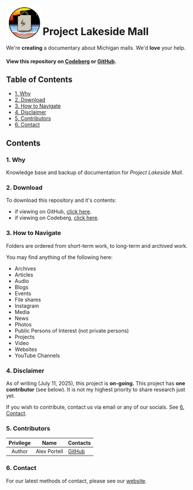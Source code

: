 <img align="left" width="100" height="100" src="./images/logo_transparent.png"/>
<br>

# Project Lakeside Mall

We're **creating** a documentary about Michigan malls. We'd **love** your help.
#### View this repository on [Codeberg][01] or [GitHub][02].
[01]: https://codeberg.org/portellam/project-lakeside-mall
[02]: https://github.com/portellam/project-lakeside-mall
##

## Table of Contents
- [1. Why](#1-why)
- [2. Download](#2-download)
- [3. How to Navigate](#3-how-to-navigate)
- [4. Disclaimer](#4-disclaimer)
- [5. Contributors](#5-contributors)
- [6. Contact](#6-contact)

## Contents

### 1. Why
Knowledge base and backup of documentation for *Project Lakeside Mall*.

### 2. Download
To download this repository and it's contents:
- if viewing on GitHub, [click here][21].
- if viewing on Codeberg, [click here][22].

[21]: https://github.com/portellam/project-lakeside-mall/releases/latest
[22]: https://codeberg.org/portellam/project-lakeside-mall/releases/latest

### 3. How to Navigate
Folders are ordered from short-term work, to long-term and archived work.

You may find anything of the following here:
- Archives
- Articles
- Audio
- Blogs
- Events
- File shares
- Instagram
- Media
- News
- Photos
- Public Persons of Interest (not private persons)
- Projects
- Video
- Websites
- YouTube Channels

### 4. Disclaimer
As of writing (July 11, 2025), this project is **on-going.** This project has
**one** **contributor** (see below). It is not my highest priority to share
research just yet.

If you wish to contribute, contact us via email or any of our socials.
See [6. Contact][41].

[41]: #6-contact

### 5. Contributors
| Privilege | Name         | Contacts     |
| :-------: | ------------ | ------------ |
|  Author   | Alex Portell | [GitHub][51] |

[51]: https://github.com/portellam

### 6. Contact
For our latest methods of contact, please see our [website][61].

[61]: http://www.projectlakesidemall.com